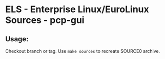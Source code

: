 # ELS - Enterprise Linux/EuroLinux Sources - pcp-gui
 
## Usage:
  Checkout branch or tag. Use `make sources` to recreate  SOURCE0 archive.

